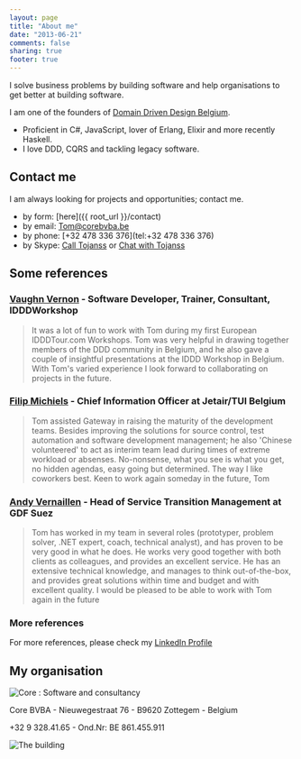 ```yaml
---
layout: page
title: "About me"
date: "2013-06-21" 
comments: false
sharing: true
footer: true
---
```

I solve business problems by building software and help organisations to get better at building software.

I am one of the founders of [Domain Driven Design Belgium](http://domaindriven.be/).

- Proficient in C#, JavaScript, lover of Erlang, Elixir and more recently Haskell.
- I love DDD, CQRS and tackling legacy software.

## Contact me

I am always looking for projects and opportunities; contact me.

- by form: [here]({{ root_url }}/contact)
- by email: [Tom@corebvba.be](mailto:Tom@corebvba.be)
- by phone: [+32 478 336 376](tel:+32 478 336 376)
- by Skype: [Call Tojanss](skype:ToJanss?call) or [Chat with Tojanss](skype:ToJanss?chat)

## Some references

### [Vaughn Vernon](http://www.linkedin.com/in/vaughnvernon/) - Software Developer, Trainer, Consultant, IDDDWorkshop

> It was a lot of fun to work with Tom during my first European IDDDTour.com Workshops. Tom was very helpful in drawing together members of the DDD community in Belgium, and he also gave a couple of insightful presentations at the IDDD Workshop in Belgium. With Tom's varied experience I look forward to collaborating on projects in the future.

### [Filip Michiels](http://be.linkedin.com/in/filipmichiels/nl) - Chief Information Officer at Jetair/TUI Belgium

> Tom assisted Gateway in raising the maturity of the development teams. Besides improving the solutions for source control, test automation and software development management; he also 'Chinese volunteered' to act as interim team lead during times of extreme workload or absenses. No-nonsense, what you see is what you get, no hidden agendas, easy going but determined. The way I like coworkers best. Keen to work again someday in the future, Tom

### [Andy Vernaillen](http://be.linkedin.com/in/andyvernaillen) - Head of Service Transition Management at GDF Suez

> Tom has worked in my team in several roles (prototyper, problem solver, .NET expert, coach, technical analyst), and has proven to be very good in what he does. He works very good together with both clients as colleagues, and provides an excellent service. He has an extensive technical knowledge, and manages to think out-of-the-box, and provides great solutions within time and budget and with excellent quality. I would be pleased to be able to work with Tom again in the future

### More references

For more references, please check my [LinkedIn Profile](http://be.linkedin.com/in/tomjanssens/)

## My organisation

![Core : Software and consultancy](http://www.corebvba.be/blog/image.axd?picture=2010%2f2%2fCore.gif)

Core BVBA - Nieuwegestraat 76 - B9620 Zottegem - Belgium

+32 9 328.41.65 - Ond.Nr: BE 861.455.911

![The building](http://users.pandora.be/bull/got/hk/carport-na.jpg)

